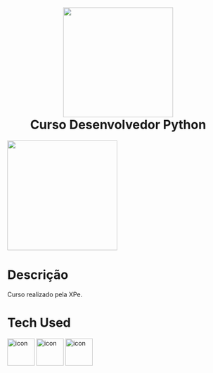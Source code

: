 <div align="center">
 <h1> <img src="https://upload.wikimedia.org/wikipedia/commons/thumb/c/c3/Python-logo-notext.svg/1869px-Python-logo-notext.svg.png" width="250px"><br/>Curso Desenvolvedor Python </h1>
</div>


<img src="https://lirp.cdn-website.com/35665dd9/dms3rep/multi/opt/AF_Logo_XPE_Principal_Degrade_Negativo_RGB-1920w.png" width="250px">


# Descrição
Curso realizado pela XPe.


# Tech Used

<div>
<img src="https://techstack-generator.vercel.app/python-icon.svg" alt="icon" width="62" height="62" />
<img src="https://techstack-generator.vercel.app/django-icon.svg" alt="icon" width="62" height="62" />
<img src="https://techstack-generator.vercel.app/mysql-icon.svg" alt="icon" width="62" height="62" />
</div>
